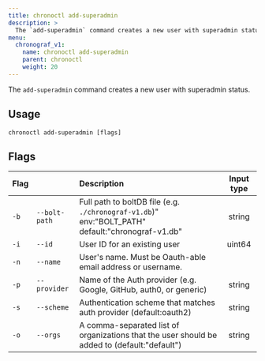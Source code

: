 ```yaml
---
title: chronoctl add-superadmin
description: >
  The `add-superadmin` command creates a new user with superadmin status.
menu:
  chronograf_v1:
    name: chronoctl add-superadmin
    parent: chronoctl
    weight: 20
---
```


The `add-superadmin` command creates a new user with superadmin status.

## Usage
```
chronoctl add-superadmin [flags]
```

## Flags

| Flag |                   | Description                                                                                           | Input type |
|:---- |:----------------- | :---------------------------------------------------------------------------------------------------- | :--------: |
| `-b` | `--bolt-path`     | Full path to boltDB file (e.g. `./chronograf-v1.db`)" env:"BOLT_PATH" default:"chronograf-v1.db"      | string     |
| `-i` | `--id`            | User ID for an existing user                                                                          | uint64     |
| `-n` | `--name`          | User's name. Must be Oauth-able email address or username.                                            |            |
| `-p` | `--provider`      | Name of the Auth provider (e.g. Google, GitHub, auth0, or generic)                                    | string     |
| `-s` | `--scheme`        | Authentication scheme that matches auth provider (default:oauth2)                                     | string     |
| `-o` | `--orgs`          | A comma-separated list of organizations that the user should be added to (default:"default")          | string     |
